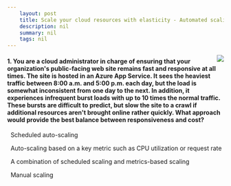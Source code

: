 ```yaml
---
    layout: post
    title: Scale your cloud resources with elasticity - Automated scaling on the cloud
    description: nil
    summary: nil
    tags: nil
---
```



 <a target="_blank" href="https://docs.microsoft.com/en-us/learn/modules/cmu-cloud-elasticity/3-auto-scaling/"><i class="fas fa-external-link-alt"></i> </a>
 <img align="right" src="https://docs.microsoft.com/en-us/learn/achievements/cmu-cloud-admin/cmu-cloud-elasticity.svg">
####  1. You are a cloud administrator in charge of ensuring that your organization's public-facing web site remains fast and responsive at all times. The site is hosted in an Azure App Service. It sees the heaviest traffic between 8:00 a.m. and 5:00 p.m. each day, but the load is somewhat inconsistent from one day to the next. In addition, it experiences infrequent burst loads with up to 10 times the normal traffic. These bursts are difficult to predict, but slow the site to a crawl if additional resources aren't brought online rather quickly. What approach would provide the best balance between responsiveness and cost?


<i class='far fa-square'></i> &nbsp;&nbsp;Scheduled auto-scaling

<i class='fas fa-check-square' style='color: Dodgerblue;'></i> &nbsp;&nbsp;Auto-scaling based on a key metric such as CPU utilization or request rate

<i class='far fa-square'></i> &nbsp;&nbsp;A combination of scheduled scaling and metrics-based scaling

<i class='far fa-square'></i> &nbsp;&nbsp;Manual scaling
<br />
<br />
<br />
